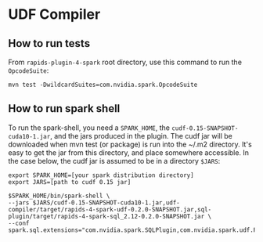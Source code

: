 UDF Compiler
============

How to run tests
----------------

From `rapids-plugin-4-spark` root directory, use this command to run the `OpcodeSuite`:

```
mvn test -DwildcardSuites=com.nvidia.spark.OpcodeSuite
```

How to run spark shell
----------------------

To run the spark-shell, you need a `SPARK_HOME`, the `cudf-0.15-SNAPSHOT-cuda10-1.jar`, and the jars produced in the plugin. The cudf jar will be downloaded when mvn test (or package) is run into the ~/.m2 directory. It's easy to get the jar from this directory, and place somewhere accessible. In the case below, the cudf jar is assumed to be in a directory `$JARS`:

```
export SPARK_HOME=[your spark distribution directory]
export JARS=[path to cudf 0.15 jar]

$SPARK_HOME/bin/spark-shell \
--jars $JARS/cudf-0.15-SNAPSHOT-cuda10-1.jar,udf-compiler/target/rapids-4-spark-udf-0.2.0-SNAPSHOT.jar,sql-plugin/target/rapids-4-spark-sql_2.12-0.2.0-SNAPSHOT.jar \
--conf spark.sql.extensions="com.nvidia.spark.SQLPlugin,com.nvidia.spark.udf.Plugin"
```
